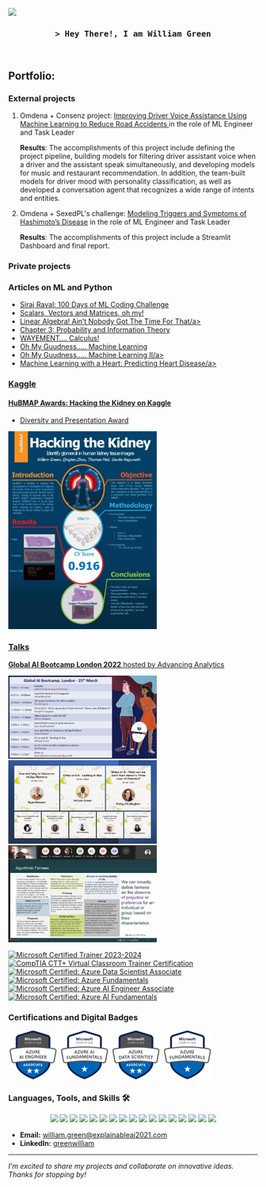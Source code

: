 <!-- https://github.com/ShahriarShafin/ -->
<!-- April 15, 2021 -->
<!-- LEAVE A STAR, IF YOU LIKE IT ! -->

<!-- Profile Views Counter -->
![](https://komarev.com/ghpvc/?username=wbgreen0405-github-username&color=blueviolet)


<!-- Intro  -->
<h3 align="center">
        <samp>&gt; Hey There!, I am
                <b><a target="_blank" >William Green</a></b>
        </samp>
</h3>
<br>

## Portfolio:

### External projects 

1. Omdena + Consenz project: <a href="https://github.com/wbgreen0405/Porfolio/blob/main/omdena/consenz_project.md/">Improving Driver Voice Assistance Using Machine Learning to Reduce Road Accidents </a> in the role of ML Engineer and Task Leader

    **Results**: The accomplishments of this project include defining the project pipeline, building models for filtering driver assistant voice when a driver and the assistant speak simultaneously, and developing models for music and restaurant recommendation. In addition, the team-built models for driver mood with personality classification, as well as developed a conversation agent that recognizes a wide range of intents and entities.
        
2. Omdena + SexedPL's challenge: <a href="https://github.com/wbgreen0405/Porfolio/blob/main/omdena/Hashimoto_Disease.md">Modeling Triggers and Symptoms of Hashimoto’s Disease</a> in the role of ML Engineer and Task Leader 

    **Results**: The accomplishments of this project include a Streamlit Dashboard and final report. 

### Private projects


### Articles on ML and Python
- <a href="https://medium.com/@dskswu/siraj-raval-100-days-of-ml-coding-challenge-7b985d8a4e82">Siraj Raval: 100 Days of ML Coding Challenge</a>
- <a href="https://medium.com/@dskswu/scalars-vectors-and-matrices-oh-my-9054d2bda1f9">Scalars, Vectors and Matrices, oh my!</a>
- <a href="https://medium.com/@dskswu/linear-algebra-aint-nobody-got-the-time-for-that-ee0c98cfdf25">Linear Algebra! Ain’t Nobody Got The Time For That/a>
- <a href="https://medium.com/@dskswu/chapter-3-probability-and-information-theory-ecad8b1aeefe">Chapter 3: Probability and Information Theory</a>
- <a href="https://medium.com/@dskswu/wayement-calculus-e7577fabd58f">WAYEMENT…. Calculus!</a>
- <a href="https://medium.com/@dskswu/oh-my-guudness-machine-learning-46fc4acf745d">Oh My Guudness….. Machine Learning</a>
- <a href="https://medium.com/@dskswu/oh-my-guudness-machine-learning-ii-1068a7abc09b">Oh My Guudness….. Machine Learning II/a>
- <a href="https://medium.com/@dskswu/machine-learning-with-a-heart-predicting-heart-disease-b2e9f24fee84">Machine Learning with a Heart: Predicting Heart Disease/a>

### Kaggle 

#### **HuBMAP Awards: Hacking the Kidney on Kaggle** 

* Diversity and Presentation Award 

<p float="left">
  <img src="https://github.com/wbgreen0405/wbgreen0405/blob/main/img/hacking%20the%20kidney.jpg" width="300" /> 
</p>


### Talks
**Global AI Bootcamp London 2022** hosted by Advancing Analytics
<p float="left">
  <img src="https://github.com/wbgreen0405/wbgreen0405/blob/main/img/GlobalAIBootcamp.jpg" width="300" />
  <img src="https://github.com/wbgreen0405/wbgreen0405/blob/main/img/GlobalAIBootcampII.jpg" width="300" /> 
  <img src="https://github.com/wbgreen0405/wbgreen0405/blob/main/img/GlobalAIBootcampIII.jpg" width="300" />
</p>

<!--START_SECTION:badges-->

[![Microsoft Certified Trainer 2023-2024](https://images.credly.com/size/110x110/images/fd6bb2af-2f05-4d9b-a23e-39f8e309a82d/image.png)](http://www.credly.com/badges/f758f5e4-50a8-4437-82fd-f2200708bb00 "Microsoft Certified Trainer 2023-2024")
[![CompTIA CTT+ Virtual Classroom Trainer Certification](https://images.credly.com/size/110x110/images/f16139cd-cdf2-4b6d-a3bb-3941718fb0e9/CompTIA_CTT_2B.png)](http://www.credly.com/badges/ed916eb8-4155-4a81-b545-5a3d659c1d64 "CompTIA CTT+ Virtual Classroom Trainer Certification")
[![Microsoft Certified: Azure Data Scientist Associate](https://images.credly.com/size/110x110/images/5c8fca38-b0d2-49e5-9ad2-f3f8e79b327f/azure-data-scientist-associate-600x600.png)](http://www.credly.com/badges/2079ddb9-15d2-46be-b81e-9fecd95ab5fc "Microsoft Certified: Azure Data Scientist Associate")
[![Microsoft Certified: Azure Fundamentals](https://images.credly.com/size/110x110/images/be8fcaeb-c769-4858-b567-ffaaa73ce8cf/image.png)](http://www.credly.com/badges/6de870d7-7101-4b12-9dc6-5d6e1cdb0f40 "Microsoft Certified: Azure Fundamentals")
[![Microsoft Certified: Azure AI Engineer Associate](https://images.credly.com/size/110x110/images/61f56aa4-16fd-403c-90bc-1d90dba1fa99/image.png)](http://www.credly.com/badges/1d4a9060-5726-414a-a760-9e109cb4fc1f "Microsoft Certified: Azure AI Engineer Associate")
[![Microsoft Certified: Azure AI Fundamentals](https://images.credly.com/size/110x110/images/4136ced8-75d5-4afb-8677-40b6236e2672/azure-ai-fundamentals-600x600.png)](http://www.credly.com/badges/82562771-f464-4821-af7b-df0c829dd55e "Microsoft Certified: Azure AI Fundamentals")
<!--END_SECTION:badges-->
       
### Certifications and Digital Badges
     
<p float="left">
  <img src="https://github.com/wbgreen0405/wbgreen0405/blob/main/img/microsoft-certified-azure-ai-engineer-associate.png" width="100" />
  <img src="https://github.com/wbgreen0405/wbgreen0405/blob/main/img/microsoft-certified-azure-ai-fundamentals.png" width="100" /> 
  <img src="https://github.com/wbgreen0405/wbgreen0405/blob/main/img/microsoft-certified-azure-data-scientist-associate.png" width="100" />
  <img src="https://github.com/wbgreen0405/wbgreen0405/blob/main/img/microsoft-certified-azure-fundamentals.png" width="100" />
</p>
        
### Languages, Tools, and Skills 🛠

<div align="center">
<img  src ="https://img.shields.io/badge/Keras-D00000?style=for-the-badge&logo=Keras&logoColor=white" />
<img   src ="https://img.shields.io/badge/TensorFlow-FF6F00?style=for-the-badge&logo=TensorFlow&logoColor=white"   />
<img   src ="https://img.shields.io/badge/PyTorch-EE4C2C?style=for-the-badge&logo=PyTorch&logoColor=white"  />
<img   src = "https://img.shields.io/badge/MySQL-00000F?style=for-the-badge&logo=mysql&logoColor=white"  />
<img  src = "https://img.shields.io/badge/Git-F05032?style=for-the-badge&logo=git&logoColor=white" />
<img  src = "https://img.shields.io/badge/conda-342B029.svg?&style=for-the-badge&logo=anaconda&logoColor=white" />
<img  src = "https://img.shields.io/badge/Docker-2CA5E0?style=for-the-badge&logo=docker&logoColor=white" />
<img  src = "https://img.shields.io/badge/Microsoft-666666?style=for-the-badge&logo=microsoft&logoColor=white"  />
<img  src = "https://img.shields.io/badge/Jupyter-F37626.svg?&style=for-the-badge&logo=Jupyter&logoColor=white" />
<img  src ="https://img.shields.io/badge/Azure_DevOps-0078D7?style=for-the-badge&logo=azure-devops&logoColor=white" />
<img  src ="https://img.shields.io/badge/Google_Cloud-4285F4?style=for-the-badge&logo=google-cloud&logoColor=white" />
<img  src ="https://img.shields.io/badge/microsoft%20azure-0089D6?style=for-the-badge&logo=microsoft-azure&logoColor=white" />
<img src ="https://img.shields.io/badge/Amazon_AWS-232F3E?style=for-the-badge&logo=amazon-aws&logoColor=white" />
<img src = "https://img.shields.io/badge/PowerBI-F2C811?style=for-the-badge&logo=Power%20BI&logoColor=white" />
<img src ="https://img.shields.io/badge/Weights_&_Biases-FFBE00?style=for-the-badge&logo=WeightsAndBiases&logoColor=white" />
<img src ="https://img.shields.io/badge/Python-FFD43B?style=for-the-badge&logo=python&logoColor=blue" />
 <img src ="https://img.shields.io/badge/GitHub-100000?style=for-the-badge&logo=github&logoColor=white" />
</div>






<!--

## Technical Skills

### Operating systems

### Database/Server

###Programm Language

## Certificates

### Other Software Tools


## Portfolio:

### External projects 


**wbgreen0405/wbgreen0405** is a ✨ _special_ ✨ repository because its `README.md` (this file) appears on your GitHub profile.

Here are some ideas to get you started:

- 🔭 I’m currently working on ...
- 🌱 I’m currently learning ...
- 👯 I’m looking to collaborate on ...
- 🤔 I’m looking for help with ...
- 💬 Ask me about ...
- 📫 How to reach me: ...
- 😄 Pronouns: ...
- ⚡ Fun fact: ...
-->














- **Email:** [william.green@explainableai2021.com](mailto:william.green@explainableai2021.com)
- **LinkedIn:** [greenwilliam](https://www.linkedin.com/in/greenwilliam/)

---

*I’m excited to share my projects and collaborate on innovative ideas. Thanks for stopping by!*
